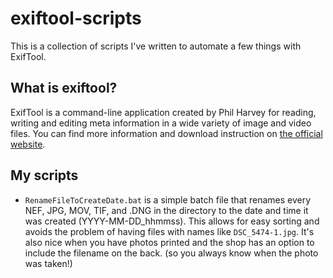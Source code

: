 # exiftool-scripts
This is a collection of scripts I've written to automate a few things with ExifTool. 

## What is exiftool?
ExifTool is a command-line application created by Phil Harvey for reading, writing and editing meta information in a wide variety of image and video files. You can find more information and download instruction on [the official website](https://exiftool.org/). 

## My scripts
- `RenameFileToCreateDate.bat` is a simple batch file that renames every NEF, JPG, MOV, TIF, and .DNG in the directory to the date and time it was created (YYYY-MM-DD_hhmmss). This allows for easy sorting and avoids the problem of having files with names like `DSC_5474-1.jpg`. It's also nice when you have photos printed and the shop has an option to include the filename on the back. (so you always know when the photo was taken!)